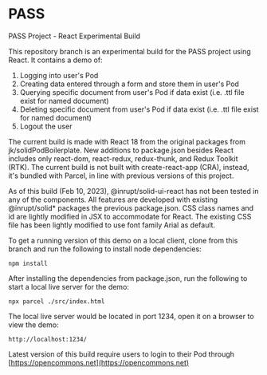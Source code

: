 # PASS

PASS Project - React Experimental Build

This repository branch is an experimental build for the PASS project using React. It contains a demo of:

1. Logging into user's Pod
2. Creating data entered through a form and store them in user's Pod
3. Querying specific document from user's Pod if data exist (i.e. .ttl file exist for named document)
4. Deleting specific document from user's Pod if data exist (i.e. .ttl file exist for named document)
5. Logout the user

The current build is made with React 18 from the original packages from jk/solidPodBoilerplate. New additions to package.json besides React includes only react-dom, react-redux, redux-thunk, and Redux Toolkit (RTK). The current build is not built with create-react-app (CRA), instead, it's bundled with Parcel, in line with previous versions of this project.

As of this build (Feb 10, 2023), @inrupt/solid-ui-react has not been tested in any of the components. All features are developed with existing @inrupt/solid\* packages the previous package.json. CSS class names and id are lightly modified in JSX to accommodate for React. The existing CSS file has been lightly modified to use font family Arial as default.

To get a running version of this demo on a local client, clone from this branch and run the following to install node dependencies:

```shell
npm install
```

After installing the dependencies from package.json, run the following to start a local live server for the demo:

```shell
npx parcel ./src/index.html
```

The local live server would be located in port 1234, open it on a browser to view the demo:

```shell
http://localhost:1234/
```

Latest version of this build require users to login to their Pod through [https://opencommons.net](https://opencommons.net)
